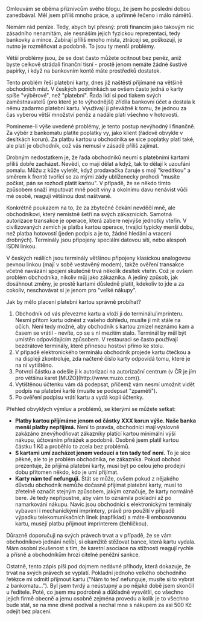 <!-- dcterms:identifier = riderweblog#51 -->
<!-- dcterms:title = Filipika proti hotovosti -->
<!-- np9:categoryId = 2 -->
<!-- x4w:category = Lidé a jiná zvěř -->
<!-- np9:authorId = 1 -->
<!-- np9:authorEmail = michal.valasek@altairis.cz -->
<!-- dcterms:creator = Michal Altair Valášek -->
<!-- dcterms:created = 2003-05-14T04:37:43+02:00 -->
<!-- dcterms:dateAccepted = 2003-05-14T04:37:43+02:00 -->

Omlouvám se oběma příznivcům svého blogu, že jsem ho poslední dobou zanedbával. Měl jsem příliš mnoho práce, a upřímně řečeno i málo námětů.

Nemám rád peníze. Tedy, abych byl přesný: proti financím jako takovým nic zásadního nenamítám, ale nesnáším jejich fyzickou reprezentaci, tedy bankovky a mince. Zabírají příliš mnoho místa, ztrácejí se, poškozují, je nutno je rozměňovat a podobně. To jsou ty menší problémy.

Větší problémy jsou, že se dost často můžete ocitnout bez peněz, aniž byste celkově strádali finanční tísní - prostě jenom nemáte žádné šustivé papírky, i když na bankovním kontě máte prostředků dostatek.

Tento problém řeší platební karty, dnes již naštěstí přijímané na většině obchodních míst. V českých podmínkách se ovšem často jedná o karty spíše "výběrové", než "platební". Řada lidí si pod tlakem svých zaměstnavatelů (pro které je to výhodnější) zřídila bankovní účet a dostala k němu zadarmo platební kartu. Využívají ji převážně k tomu, že jednou za čas vyberou větší množství peněz a nadále platí všechno v hotovosti.

Pomineme-li výše uvedené problémy, je tento postup nevýhodný i finančně. Za výběr z bankomatu platíte poplatky vy, jako klient (řádově obvykle v desítkách korun). Za platbu kartou u obchodníka se sice poplatky platí také, ale platí je obchodník, což vás nemusí v zásadě příliš zajímat.

Drobným nedostatkem je, že řada obchodníků neumí s platebními kartami příliš dobře zacházet. Nevědí, co mají dělat a když, tak to dělají k uzoufání pomalu. Můžu z kůže vyletět, když prodavačka čaruje s mojí "kreditkou" a směrem k frontě tvořící se za mými zády ublíženecky prohodí "musíte počkat, pán se rozhodl platit kartou". V případě, že se někdo tímto způsobem snaží imputovat mně pocit viny a okolnímu davu nenávist vůči mé osobě, reaguji většinou dost naštvaně.

Konkrétně poukazem na to, že za zbytečné čekání nevděčí mně, ale obchodníkovi, který nemístně šetří na svých zákaznících. Samotná autorizace transakce je operace, která zabere nejvýše jednotky vteřin. V civilizovaných zemích je platba kartou operace, trvající typicky menší dobu, než platba hotovostí (jeden podpis a je to, žádné hledání a vracení drobných). Terminály jsou připojeny speciální datovou sítí, nebo alespoň ISDN linkou.

V českých reáliích jsou terminály většinou připojeny klasickou analogovou pevnou linkou (mají v sobě vestavěný modem), takže ověření transakce včetně navázání spojení skutečně trvá několik desítek vteřin. Což je ovšem problém obchodníka, nikoliv můj jako zákazníka. A jediný způsob, jak dosáhnout změny, je prostě kartami důsledně platit, kdekoliv to jde a za cokoliv, neschovávat si je jenom pro "velké nákupy".

Jak by mělo placení platební kartou správně probíhat?
 <ol> <li>Obchodník od vás převezme kartu a vloží ji do terminálu/imprinteru. Nesmí přitom kartu odnést z vašeho dohledu, musíte ji mít stále na očích. Není tedy možné, aby obchodník s kartou zmizel neznámo kam a časem se vrátil - nevíte, co se s ní mezitím stalo. Terminál by měl být umístěn odpovídajícím způsobem. V restauraci se často používají bezdrátové terminály, které přinesou hostovi přímo ke stolu. <li>V případě elektronického terminálu obchodník projede kartu čtečkou a na displeji zkontroluje, zda načtené číslo karty odpovídá tomu, které je na ní vytištěno. <li>Potvrdí částku a odešle ji k autorizaci na autorizační centrum (v ČR je jím pro většinu karet [MUZO](http://www.muzo.com)). <li>Vytištěnou účtenku vám dá podepsat, přičemž vám nesmí umožnit vidět podpis na platební kartě (musíte se podepsat "zpaměti"). <li>Po ověření podpisu vrátí kartu a vydá kopii účtenky.</li></ol> 

Přehled obvyklých výmluv a problémů, se kterými se můžete setkat:
 <ul> <li><strong>Platby kartou příjímáme jenom od částky XXX korun výše. Naše banka menší platby nepřijímá.</strong> Není to pravda, obchodníci mají výslovně zakázáno znevýhodňovat zákazníky platící kartou minimální výší nákupu, účtováním přirážek a podobně. Osobně jsem platil kartou částku 1 Kč a proběhlo to zcela bez problémů. <li><strong>S kartami umí zacházet jenom vedoucí a ten tady teď není.</strong> To je sice pěkné, ale to je problém obchodníka, ne zákazníka. Pokud obchod prezentuje, že přijímá platební karty, musí být po celou jeho prodejní dobu přítomen někdo, kdo je umí přijímat. <li><strong>Karty nám teď nefungují.</strong> Stát se může, ovšem pokud z nějakého důvodu obchodník nemůže dočasně přijímat platební karty, musí to zřetelně označit stejným způsobem, jakým označuje, že karty normálně bere. Je tedy nepřípustné, aby vám to oznámila pokladní až po namarkování nákupu. Navíc jsou obchodníci s elektronickými terminály vybaveni i mechanickými imprintery, právě pro použití v případě výpadku telekomunikačních linek (například) a máte-li embosovanou kartu, musejí platbu přijmout imprinterem (žehličkou).</li></ul> 

Důrazně doporučuji na svých právech trvat a v případě, že se vám obchodníkovo jednání nelíbí, si okamžitě stěžovat bance, která kartu vydala. Mám osobní zkušenost s tím, že karetní asociace na stížnosti reagují rychle a přísně a obchodníkům hrozí citelné peněžní sankce.

Ostatně, tento zápis píši pod dojmem nedávné příhody, která dokazuje, že trvat na svých právech se vyplatí. Pokladní jednoho velkého obchodního řetězce mi odmítl přijmout kartu ("Nám to teď nefunguje, musíte si to vybrat z bankomatu..."). Byl jsem tvrdý a neústupný a po nějaké době jsem skončil u ředitele. Poté, co jsem mu podrobně a důkladně vysvětlil, co všechno jejich firmě obecně a jemu osobně zejména provedu a kolik je to všechno bude stát, se na mne divně podíval a nechal mne s nákupem za asi 500 Kč odejít bez placení.